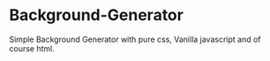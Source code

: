 # Background-Generator
Simple Background Generator with pure css, Vanilla javascript and of course html. 
